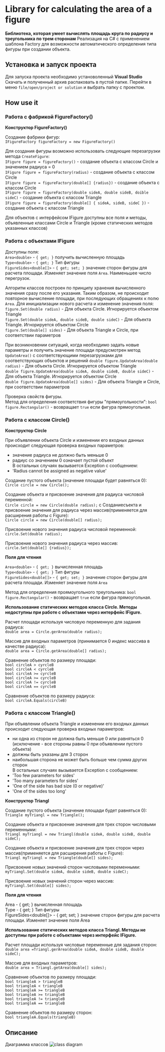 # Library for calculating the area of a figure

**Библиотека, которая умеет вычислять площадь круга по радиусу и треугольника по трем сторонам**
Реализация на C# с применением шаблона Factory для возможности автоматического определения типа фигуры при создании объекта.

## Установка и запуск проекта
Для запуска проекта необходимо установоленный **Visual Studio**
Скачать и полученный архив распаковать в пустой папке. Перейти в меню `file/open/project or solution` и выбрать папку с проектом.

## How use it

### Работа с фабрикой FigureFactory()

**Конструктор FigureFactory()**

Создание фабрики фигур:<br>
`IFigureFactory figureFactory = new FigureFactory()`

Для создания фигуры возможно использовать следующие перезагрузки метода `CreateFigure`:<br>
`IFigure figure = figureFactory()` - создание объекта с классом Circle и значением радиуса = 0<br>
`IFigure figure = figureFactory(radius)` - создание объекта с классом Circle<br>
`IFigure figure = figureFactory(double[] {radius})` - создание объекта с классом Circle<br>
`IFigure figure = figureFactory(double sideA, double sideB, doible sideC)` - создание объекта с классом Triangle<br>
`IFigure figure = figureFactory(double[] { sideA, sideB, sideC })` - создание объекта с классом Triangle<br>

Для объектов с интерфейсом IFigure доступны все поля и методы, объявленные классами Circle и Triangle (кроме статических методов указанных классов)
### Работа с объектами IFigure

Доступны поля:<br>
`Area<double>` - `{ get; }` получить вычисленную площадь<br>
`Type<double>` - `{ get; }` Тип фигуры<br>
`FigureSides<double[]>` - `{ get; set; }` значение сторон фигуры для расчета площади. Изменяет значение поля `Area`. Наименьшее число перегрузок.<br>

Алгоритм классов построен по принципу хранения вычисленного значения сразу после его указания. Таким образом, не происходит повторное вычисление площади, при последующих обращениях к полю `Area`.
Для инициализации нового расчета и изменение значения поля:<br>
`figure.Set(double radius)` - Для объекта Circle. Игнорируется объектом Triangle<br>
`figure.Set(double sideA, double sideB, double sideC)` - Для объекта Triangle. Игнорируется объектом Circle<br>
`figure.Set(double[] sides)` - Для объекта Triangle и Circle, при соответствии параметров<br>

При возникновении ситуаций, когда необходимо задать новые параметры и получить значение площади предусмотрен метод `UpdateArea()` с соответствующими перезагрузками для соответствующих объектов и решений
`double figure.UpdateArea(double radius)` - Для объекта Circle. Игнорируется объектом Triangle<br>
`double figure.UpdateArea(double sideA, double sideB, double sideC)` - Для объекта Triangle. Игнорируется объектом Circle<br>
`double figure.UpdateArea(double[] sides)` - Для объекта Triangle и Circle, при соответствии параметров<br>

Проверка свойств фигуры.<br>
Метод для определения соответствия фигуры "прямоугольности":
`bool figure.Rectangular()` - возвращает `true` если фигура прямоугольная.

### Работа с классом Circle()

**Конструктор Circle**<br>

При объявлении объекта Circle и изменении его входных данных происходит следующая проверка входных параметров:<br>
- значение радиуса не должно быть меньше 0
- радиус со значением 0 означает пустой объект<br>
В остальных случаях вызывается Exception с сообщением: <br>
- 'Radius cannot be assigned as negative value' 

Создание пустого объекта (значение площади будет равняться 0):<br>
`Circle circle = new Circle();`

Создание объекта и присвоение значения для радиуса числовой переменной:<br>
`Circle circle = new Circle(double radius);`
		c
Созданиеcъекта и присвоение значения для радиуса через массив(применяется для расширения работы с Figure):<br>
`Circle circle = new Circle(double[] radius);`

Присвоение нового значения радиуса числовой переменной:<br>
`circle.Set(double radius);`

Присвоение нового значения радиуса через массив:<br>
`circle.Set(double[] {radius});`

**Поля для чтения**

`Area<double>` - `{ get; }` вычисленная площадь<br>
`Type<double>` - `{ get; }` Тип фигуры<br>
`FigureSides<double[]>` - `{ get; set; }` значение сторон фигуры для расчета площади. Изменяет значение поля `Area`<br>

Метод для определения проямоугольного треугольника:
`bool figure.Rectangular()` - возвращает `true` если фигура прямоугольная.


**Использование статических методов класса Circle. Методы недоступны при работе с объектами через интерфейс IFigure.**

Расчет площади используя числовую переменную для задания радиуса:<br>
`double area = Circle.gerArea(double radius);`

Массив для входных параметров (принимается 0 индекс массива в качестве радиуса):<br>
`double area = Circle.getArea(double[] radius);`

Сравнение объектов по размеру площади:<br> 
`bool circleA > cyrcleB`<br> 
`bool circleA < cyrcleB`<br>
`bool circleA >= cyrcleB`<br>
`bool circleA >= cyrcleB`<br>
`bool circleA != cyrcleB`<br>
`bool circleA == cyrcleB`<br>

Сравнение объектов по размеру радиуса:<br>
`bool circleA.Equals(circleB)`


### Работа с классом Triangle()

При объявлении объекта Triangle и изменении его входных данных происходит следующая проверка входных параметров:<br>
- ни одна из сторон не должна быть меньше 0 или равняться 0 (исключение - все стороны равны 0 при объявлении пустого объекта)
- должны быть указаны для 3 сторон
- наибольшая сторона не может быть больше чем сумма других сторон<br>
В остальных случаях вызывается Exception с сообщением: <br>
- 'Too few parameters for sides'
- 'Too many parameters for sides'
- 'One of the side has bad size (0 or negative)'
- 'One of the sides too long'

**Конструктор Triangl**<br>

Создание пустого объекта (значение площади будет равняться 0):<br>
`Triangle myTriangl = new Triangle();`

Создание объекта и присвоение значения для трех сторон числовыми переменными:<br>
`Triangl myTriangl = new Triangl(double sideA, double sideB, double sideC);`

Создание объекта и присвоение значения для трех сторон через массив(применяется для расширения работы с Figure):<br>
`Triangl myTriangl = new Triangle(double[] sides);`

Присвоение новых значений сторон числовыми переменными:<br>
`myTriangl.Set(double sideA, double sideB, double sideC);`

Присвоение новых значений сторон через массив:<br>
`myTriangl.Set(double[] sides);`

**Поля для чтения**

Area<double> - { get; } вычисленная площадь<br>
Type<double> - { get; } Тип фигуры<br>
FigureSides<double[]> - { get; set; } значение сторон фигуры для расчета площади. Изменяет значение поля Area<br>

**Использование статических методов класса Triangl. Методы не доступны при работе с объектами через интерфейс IFigure.**

Расчет площади используя числовые переменные для задания сторон:<br>
`double area =Triangl.gerArea(double sideA, double sideB, double sideC);`

Массив для входных параметров:<br>
`double area = Triangl.getArea(double[] sides);`

Сравнение объектов по размеру площади:<br> 
`bool triangleA > triangleB`<br> 
`bool triangleA < triangleB`<br> 
`bool triangleA >= triangleB`<br> 
`bool triangleA >= triangleB`<br> 
`bool triangleA != triangleB`<br> 
`bool triangleA == triangleB`<br> 

Сравнение объектов по размеру сторон:<br>
`bool triangleA.Equals(triangleB)`



## Описание
Диаграмма классов
![class diagram](https://i.ibb.co/0CYCsSW/Untitled-Diagram-4.jpg)
